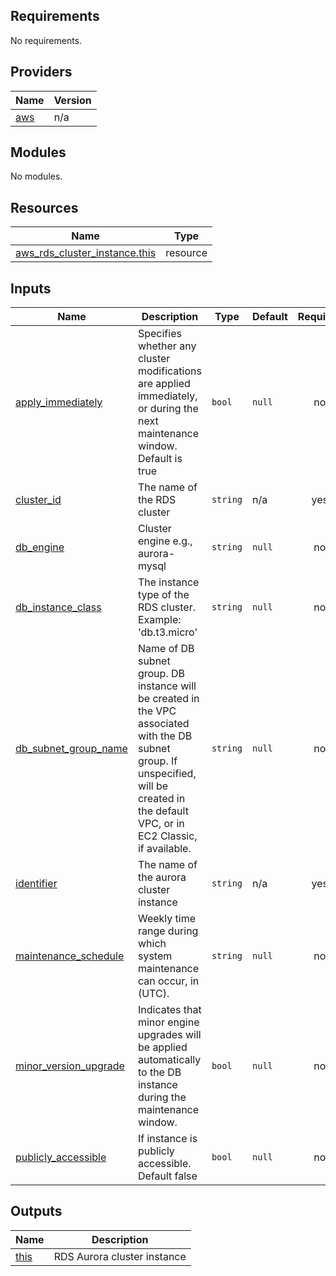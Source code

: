 <!-- BEGIN_TF_DOCS -->
## Requirements

No requirements.

## Providers

| Name | Version |
|------|---------|
| <a name="provider_aws"></a> [aws](#provider\_aws) | n/a |

## Modules

No modules.

## Resources

| Name | Type |
|------|------|
| [aws_rds_cluster_instance.this](https://registry.terraform.io/providers/hashicorp/aws/latest/docs/resources/rds_cluster_instance) | resource |

## Inputs

| Name | Description | Type | Default | Required |
|------|-------------|------|---------|:--------:|
| <a name="input_apply_immediately"></a> [apply\_immediately](#input\_apply\_immediately) | Specifies whether any cluster modifications are applied immediately, or during the next maintenance window. Default is true | `bool` | `null` | no |
| <a name="input_cluster_id"></a> [cluster\_id](#input\_cluster\_id) | The name of the RDS cluster | `string` | n/a | yes |
| <a name="input_db_engine"></a> [db\_engine](#input\_db\_engine) | Cluster engine e.g., aurora-mysql | `string` | `null` | no |
| <a name="input_db_instance_class"></a> [db\_instance\_class](#input\_db\_instance\_class) | The instance type of the RDS cluster. Example: 'db.t3.micro' | `string` | `null` | no |
| <a name="input_db_subnet_group_name"></a> [db\_subnet\_group\_name](#input\_db\_subnet\_group\_name) | Name of DB subnet group. DB instance will be created in the VPC associated with the DB subnet group. If unspecified, will be created in the default VPC, or in EC2 Classic, if available. | `string` | `null` | no |
| <a name="input_identifier"></a> [identifier](#input\_identifier) | The name of the aurora cluster instance | `string` | n/a | yes |
| <a name="input_maintenance_schedule"></a> [maintenance\_schedule](#input\_maintenance\_schedule) | Weekly time range during which system maintenance can occur, in (UTC). | `string` | `null` | no |
| <a name="input_minor_version_upgrade"></a> [minor\_version\_upgrade](#input\_minor\_version\_upgrade) | Indicates that minor engine upgrades will be applied automatically to the DB instance during the maintenance window. | `bool` | `null` | no |
| <a name="input_publicly_accessible"></a> [publicly\_accessible](#input\_publicly\_accessible) | If instance is publicly accessible. Default false | `bool` | `null` | no |

## Outputs

| Name | Description |
|------|-------------|
| <a name="output_this"></a> [this](#output\_this) | RDS Aurora cluster instance |
<!-- END_TF_DOCS -->
